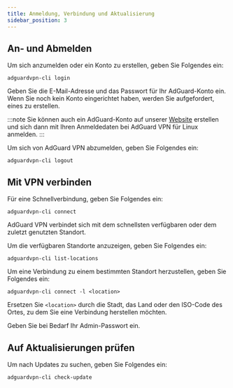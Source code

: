 ```yaml
---
title: Anmeldung, Verbindung und Aktualisierung
sidebar_position: 3
---
```


## An- und Abmelden

Um sich anzumelden oder ein Konto zu erstellen, geben Sie Folgendes ein:

```
adguardvpn-cli login
```

Geben Sie die E-Mail-Adresse und das Passwort für Ihr AdGuard-Konto ein. Wenn Sie noch kein Konto eingerichtet haben, werden Sie aufgefordert, eines zu erstellen.

:::note
Sie können auch ein AdGuard-Konto auf unserer [Website](https://auth.adguard.com/login.html) erstellen und sich dann mit Ihren Anmeldedaten bei AdGuard VPN für Linux anmelden.
:::

Um sich von AdGuard VPN abzumelden, geben Sie Folgendes ein:

```
adguardvpn-cli logout
```

## Mit VPN verbinden

Für eine Schnellverbindung, geben Sie Folgendes ein:

```
adguardvpn-cli connect
```

AdGuard VPN verbindet sich mit dem schnellsten verfügbaren oder dem zuletzt genutzten Standort.

Um die verfügbaren Standorte anzuzeigen, geben Sie Folgendes ein:

```
adguardvpn-cli list-locations
```

Um eine Verbindung zu einem bestimmten Standort herzustellen, geben Sie Folgendes ein:

```
adguardvpn-cli connect -l <location>
```

Ersetzen Sie `<location>` durch die Stadt, das Land oder den ISO-Code des Ortes, zu dem Sie eine Verbindung herstellen möchten.

Geben Sie bei Bedarf Ihr Admin-Passwort ein.

## Auf Aktualisierungen prüfen

Um nach Updates zu suchen, geben Sie Folgendes ein:

```
adguardvpn-cli check-update
```
